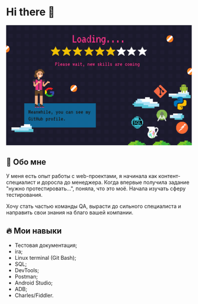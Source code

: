 # Hi there 👋
![Hi](https://github.com/julia-mr1/julia-mr1/raw/main/downloads/loading1.png)

## 🌚 Обо мне

У меня есть опыт работы с web-проектами, я начинала как контент-специалист и доросла до менеджера. Когда впервые получила задание "нужно протестировать...", поняла, что это моё. Начала изучать сферу тестирования. 

Хочу стать частью команды QA, вырасти до сильного специалиста и направить свои знания на благо вашей компании.

## 🔥 Мои навыки

<ul>
<li> Тестовая документация;</li>
<li> ira;</li>
<li> Linux terminal (Git Bash);</li>
<li> SQL;</li>
<li> DevTools;</li>
<li> Postman;</li>
<li> Android Studio;</li>
<li> ADB;</li>
<li> Charles/Fiddler.</li>
</ul>
